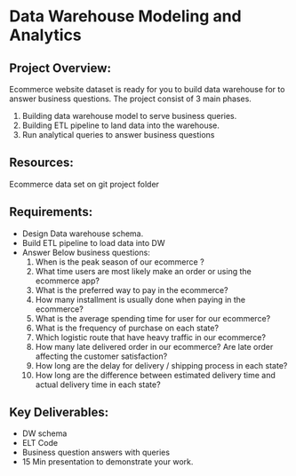 # Data Warehouse Modeling and Analytics
## Project Overview:
Ecommerce website dataset is ready for you to build data warehouse for to answer business questions. The project consist of 3 main phases.
1. Building data warehouse model to serve business queries.
2. Building ETL pipeline to land data into the warehouse.
3. Run analytical queries to answer business questions

## Resources:
Ecommerce data set on git project folder

## Requirements:
-	Design Data warehouse schema.
-	Build ETL pipeline to load data into DW
-	Answer Below business questions:
    1.  When is the peak season of our ecommerce ?
    2.	What time users are most likely make an order or using the ecommerce app?
    3.	What is the preferred way to pay in the ecommerce?
    4.	How many installment is usually done when paying in the ecommerce?
    5.	What is the average spending time for user for our ecommerce?
    6.	What is the frequency of purchase on each state?
    7.	Which logistic route that have heavy traffic in our ecommerce?
    8.	How many late delivered order in our ecommerce? Are late order affecting the customer satisfaction?
    9.	How long are the delay for delivery / shipping process in each state?
    10.	How long are the difference between estimated delivery time and actual delivery time in each state?

## Key Deliverables:
-	DW schema
-	ELT Code
-	Business question answers with queries
-	15 Min presentation to demonstrate your work.
